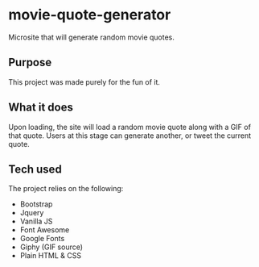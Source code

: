 # movie-quote-generator
Microsite that will generate random movie quotes.

## Purpose
This project was made purely for the fun of it.

## What it does
Upon loading, the site will load a random movie quote along with a GIF of that quote. Users at this stage can generate another, or tweet the current quote.

## Tech used
The project relies on the following:
* Bootstrap
* Jquery
* Vanilla JS
* Font Awesome
* Google Fonts
* Giphy (GIF source)
* Plain HTML & CSS
